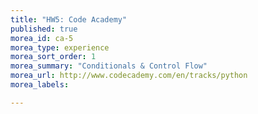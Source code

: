```yaml
---
title: "HW5: Code Academy"
published: true
morea_id: ca-5
morea_type: experience
morea_sort_order: 1
morea_summary: "Conditionals & Control Flow"
morea_url: http://www.codecademy.com/en/tracks/python
morea_labels:

---
```

<!--## Code Academy Sign Up

Throughout the semester we will be exploring new concepts through Code Academy.
Visit [codecademy.com](http://www.codecademy.com/en/tracks/python) and create an account. Then go to view my profile. Post this URL to moodle to submit your assignment.

*Make sure you have completed **both** the Python Syntax & Tip Calculator exercises before the due date.*-->